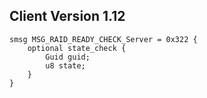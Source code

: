 ## Client Version 1.12

```rust,ignore
smsg MSG_RAID_READY_CHECK_Server = 0x322 {
    optional state_check {    
        Guid guid;        
        u8 state;        
    }    
}

```
